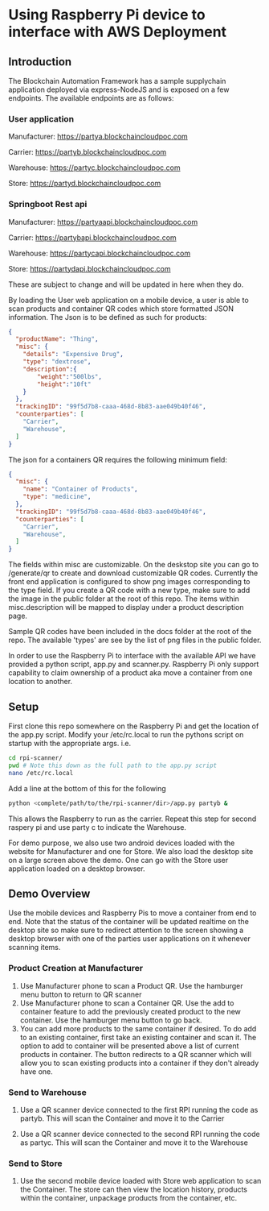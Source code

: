 # Using Raspberry Pi device to interface with AWS Deployment

## Introduction
The Blockchain Automation Framework has a sample supplychain application deployed via express-NodeJS and is exposed on a few endpoints. The available endpoints are as follows:

### User application
Manufacturer: https://partya.blockchaincloudpoc.com

Carrier: https://partyb.blockchaincloudpoc.com

Warehouse: https://partyc.blockchaincloudpoc.com

Store: https://partyd.blockchaincloudpoc.com

### Springboot Rest api
Manufacturer: https://partyaapi.blockchaincloudpoc.com

Carrier: https://partybapi.blockchaincloudpoc.com

Warehouse: https://partycapi.blockchaincloudpoc.com

Store: https://partydapi.blockchaincloudpoc.com

These are subject to change and will be updated in here when they do.

By loading the User web application on a mobile device, a user is able to scan products and container QR codes which store formatted JSON information. The Json is to be defined as such for products:
```json
{
  "productName": "Thing",
  "misc": {
    "details": "Expensive Drug",
    "type": "dextrose",
    "description":{
    	"weight":"500lbs",
    	"height":"10ft"
    }
  },
  "trackingID": "99f5d7b8-caaa-468d-8b83-aae049b40f46",
  "counterparties": [
    "Carrier",
    "Warehouse",
  ]
}
```

The json for a containers QR requires the following minimum field:
```json
{
  "misc": {
    "name": "Container of Products",
    "type": "medicine",
  },
  "trackingID": "99f5d7b8-caaa-468d-8b83-aae049b40f46",
  "counterparties": [
    "Carrier",
    "Warehouse",
  ]
}
```
The fields within misc are customizable. On the deskstop site you can go to /generate/qr to create and download customizable QR codes. Currently the front end application is configured to show png images corresponding to the type field. If you create a QR code with a new type, make sure to add the image in the public folder at the root of this repo.
The items within misc.description will be mapped to display under a product description page.

Sample QR codes have been included in the docs folder at the root of the repo. The available 'types' are see by the list of png files in the public folder.

In order to use the Raspberry Pi to interface with the available API we have provided a python script, app.py and scanner.py. Raspberry Pi only support capability to claim ownership of a product aka move a container from one location to another.

## Setup

First clone this repo somewhere on the Raspberry Pi and get the location of the app.py script. Modify your /etc/rc.local to run the pythons script on startup with the appropriate args.
i.e.

```bash
cd rpi-scanner/
pwd # Note this down as the full path to the app.py script
nano /etc/rc.local  
```
Add a line at the bottom of this for the following

```bash
python <complete/path/to/the/rpi-scanner/dir>/app.py partyb &
```
This allows the Raspberry to run as the carrier. Repeat this step for second raspery pi and use party c to indicate the Warehouse.

For demo purpose, we also use two android devices loaded with the website for Manufacturer and one for Store. We also load the desktop site on a large screen above the demo. One can go with the Store user application loaded on a desktop browser.

## Demo Overview

Use the mobile devices and Raspberry Pis to move a container from end to end. Note that the status of the container will be updated realtime on the desktop site so make sure to redirect attention to the screen showing a desktop browser with one of the parties user applications on it whenever scanning items.

### Product Creation at Manufacturer
1) Use Manufacturer phone to scan a Product QR. Use the hamburger menu button to return to QR scanner
2) Use Manufacturer phone to scan a Container QR. Use the add to container feature to add the previously created product to the new container. Use the hamburger menu button to go back.
3) You can add more products to the same container if desired. To do add to an existing container, first take an existing container and scan it. The option to add to container will be presented above a list of current products in container. The button redirects to a QR scanner which will allow you to scan existing products into a container if they don't already have one.

### Send to Warehouse

1) Use a QR scanner device connected to the first RPI running the code as partyb. This will scan the Container and move it to the Carrier

2) Use a QR scanner device connected to the second RPI running the code as partyc. This will scan the Container and move it to the Warehouse

### Send to Store

1) Use the second mobile device loaded with Store web application to scan the Container. The store can then view the location history, products within the container, unpackage products from the container, etc.

